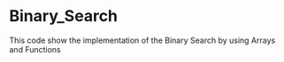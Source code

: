 # Binary_Search
This code show the implementation of the Binary Search by using Arrays and Functions 

